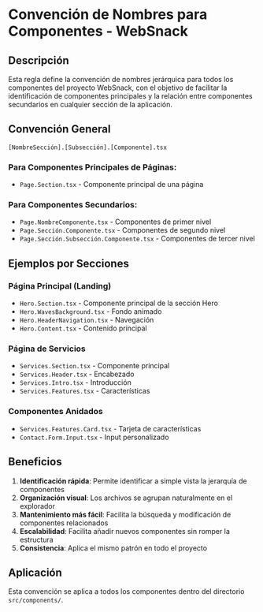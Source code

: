 # Convención de Nombres para Componentes - WebSnack

## Descripción

Esta regla define la convención de nombres jerárquica para todos los componentes del proyecto WebSnack, con el objetivo de facilitar la identificación de componentes principales y la relación entre componentes secundarios en cualquier sección de la aplicación.

## Convención General

```
[NombreSección].[Subsección].[Componente].tsx
```

### Para Componentes Principales de Páginas:
- `Page.Section.tsx` - Componente principal de una página

### Para Componentes Secundarios:
- `Page.NombreComponente.tsx` - Componentes de primer nivel
- `Page.Sección.Componente.tsx` - Componentes de segundo nivel
- `Page.Sección.Subsección.Componente.tsx` - Componentes de tercer nivel

## Ejemplos por Secciones

### Página Principal (Landing)
- `Hero.Section.tsx` - Componente principal de la sección Hero
- `Hero.WavesBackground.tsx` - Fondo animado
- `Hero.HeaderNavigation.tsx` - Navegación
- `Hero.Content.tsx` - Contenido principal

### Página de Servicios
- `Services.Section.tsx` - Componente principal
- `Services.Header.tsx` - Encabezado
- `Services.Intro.tsx` - Introducción
- `Services.Features.tsx` - Características

### Componentes Anidados
- `Services.Features.Card.tsx` - Tarjeta de características
- `Contact.Form.Input.tsx` - Input personalizado

## Beneficios

1. **Identificación rápida**: Permite identificar a simple vista la jerarquía de componentes
2. **Organización visual**: Los archivos se agrupan naturalmente en el explorador
3. **Mantenimiento más fácil**: Facilita la búsqueda y modificación de componentes relacionados
4. **Escalabilidad**: Facilita añadir nuevos componentes sin romper la estructura
5. **Consistencia**: Aplica el mismo patrón en todo el proyecto

## Aplicación

Esta convención se aplica a todos los componentes dentro del directorio `src/components/`.